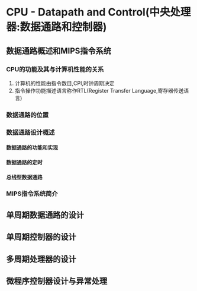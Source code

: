 # CPU - Datapath and Control(中央处理器:数据通路和控制器)

## 数据通路概述和MIPS指令系统

### CPU的功能及其与计算机性能的关系

1. 计算机的性能由指令数目,CPI,时钟周期决定
2. 指令操作功能描述语言称作RTL(Register Transfer Language,寄存器传送语言)

### 数据通路的位置

### 数据通路设计概述

#### 数据通路的功能和实现

#### 数据通路的定时

#### 总线型数据通路

### MIPS指令系统简介

## 单周期数据通路的设计

## 单周期控制器的设计

## 多周期处理器的设计

## 微程序控制器设计与异常处理
